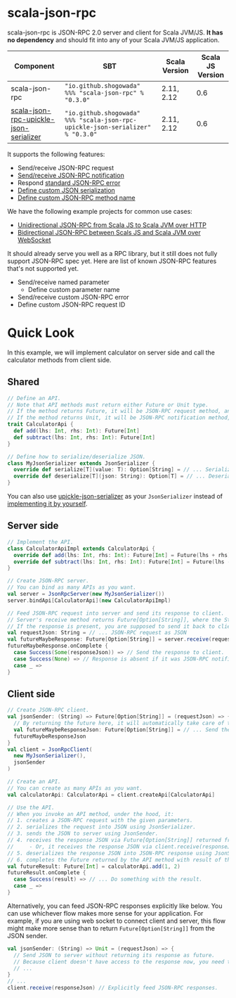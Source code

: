 # scala-json-rpc

scala-json-rpc is JSON-RPC 2.0 server and client for Scala JVM/JS. **It has no dependency** and should fit into any of your Scala JVM/JS application.

|Component|SBT|Scala Version|Scala JS Version|
|---|---|---|---|
|scala-json-rpc|```"io.github.shogowada" %%% "scala-json-rpc" % "0.3.0"```|2.11, 2.12|0.6|
|[scala-json-rpc-upickle-json-serializer](/upickle-json-serializer)|```"io.github.shogowada" %%% "scala-json-rpc-upickle-json-serializer" % "0.3.0"```|2.11, 2.12|0.6|

It supports the following features:

- Send/receive JSON-RPC request
- [Send/receive JSON-RPC notification](/examples/notification)
- Respond [standard JSON-RPC error](http://www.jsonrpc.org/specification#error_object)
- [Define custom JSON serialization](/examples/customJsonSerialization)
- [Define custom JSON-RPC method name](/examples/customMethodName)

We have the following example projects for common use cases:

- [Unidirectional JSON-RPC from Scala JS to Scala JVM over HTTP](examples/e2e)
- [Bidirectional JSON-RPC between Scals JS and Scala JVM over WebSocket](examples/e2eWebSocket)

It should already serve you well as a RPC library, but it still does not fully support JSON-RPC spec yet. Here are list of known JSON-RPC features that's not supported yet.

- Send/receive named parameter
    - Define custom parameter name
- Send/receive custom JSON-RPC error
- Define custom JSON-RPC request ID

# Quick Look

In this example, we will implement calculator on server side and call the calculator methods from client side.

## Shared

```scala
// Define an API.
// Note that API methods must return either Future or Unit type.
// If the method returns Future, it will be JSON-RPC request method, and client can receive response.
// If the method returns Unit, it will be JSON-RPC notification method, and client does not receive response.
trait CalculatorApi {
  def add(lhs: Int, rhs: Int): Future[Int]
  def subtract(lhs: Int, rhs: Int): Future[Int]
}

// Define how to serialize/deserialize JSON.
class MyJsonSerializer extends JsonSerializer {
  override def serialize[T](value: T): Option[String] = // ... Serialize model into JSON.
  override def deserialize[T](json: String): Option[T] = // ... Deserialize JSON into model.
}
```

You can also use [upickle-json-serializer](/upickle-json-serializer) as your ```JsonSerializer``` instead of [implementing it by yourself](/examples/customJsonSerialization).

## Server side

```scala
// Implement the API.
class CalculatorApiImpl extends CalculatorApi {
  override def add(lhs: Int, rhs: Int): Future[Int] = Future(lhs + rhs)
  override def subtract(lhs: Int, rhs: Int): Future[Int] = Future(lhs - rhs)
}

// Create JSON-RPC server.
// You can bind as many APIs as you want.
val server = JsonRpcServer(new MyJsonSerializer())
server.bindApi[CalculatorApi](new CalculatorApiImpl)

// Feed JSON-RPC request into server and send its response to client.
// Server's receive method returns Future[Option[String]], where the String is JSON-RPC response.
// If the response is present, you are supposed to send it back to client.
val requestJson: String = // ... JSON-RPC request as JSON
val futureMaybeResponse: Future[Option[String]] = server.receive(requestJson)
futureMaybeResponse.onComplete {
  case Success(Some(responseJson)) => // Send the response to client.
  case Success(None) => // Response is absent if it was JSON-RPC notification.
  case _ =>
}
```

## Client side

```scala
// Create JSON-RPC client.
val jsonSender: (String) => Future[Option[String]] = (requestJson) => {
  // By returning the future here, it will automatically take care of the responses for you.
  val futureMaybeResponseJson: Future[Option[String]] = // ... Send the request JSON and receive its response.
  futureMaybeResponseJson
}
val client = JsonRpcClient(
  new MyJsonSerializer(),
  jsonSender
)

// Create an API.
// You can create as many APIs as you want.
val calculatorApi: CalculatorApi = client.createApi[CalculatorApi]

// Use the API.
// When you invoke an API method, under the hood, it:
// 1. creates a JSON-RPC request with the given parameters.
// 2. serializes the request into JSON using JsonSerializer.
// 3. sends the JSON to server using JsonSender.
// 4. receives the response JSON via Future[Option[String]] returned from the JsonSender.
//     - Or, it receives the response JSON via client.receive(responseJson) method.
// 5. deserializes the response JSON into JSON-RPC response using JsonSerializer.
// 6. completes the Future returned by the API method with result of the JSON-RPC response.
val futureResult: Future[Int] = calculatorApi.add(1, 2)
futureResult.onComplete {
  case Success(result) => // ... Do something with the result.
  case _ =>
}
```

Alternatively, you can feed JSON-RPC responses explicitly like below. You can use whichever flow makes more sense for your application. For example, if you are using web socket to connect client and server, this flow might make more sense than to return ```Future[Option[String]]``` from the JSON sender.

```scala
val jsonSender: (String) => Unit = (requestJson) => {
  // Send JSON to server without returning its response as future.
  // Because client doesn't have access to the response now, you need to explicitly feed the response like below.
  // ...
}
// ...
client.receive(responseJson) // Explicitly feed JSON-RPC responses.
```
